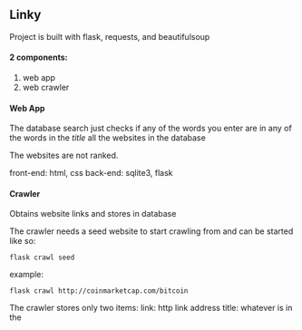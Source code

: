 ## Linky

Project is built with flask, requests, and beautifulsoup

#### 2 components:
  1. web app
  2. web crawler

#### Web App
The database search just checks if any of the words you enter are in any of the
words in the _title_ all the websites in the database

The websites are not ranked.

front-end: html, css
back-end: sqlite3, flask

#### Crawler
Obtains website links and stores in database

The crawler needs a seed website to start crawling from and can be started like
so:

`flask crawl seed`

example:

`flask crawl http://coinmarketcap.com/bitcoin`

The crawler stores only two items:
link: http link address
title: whatever is in the <title> tag

Uses requests to get webpages and beautifulsoup to extract links and titles
